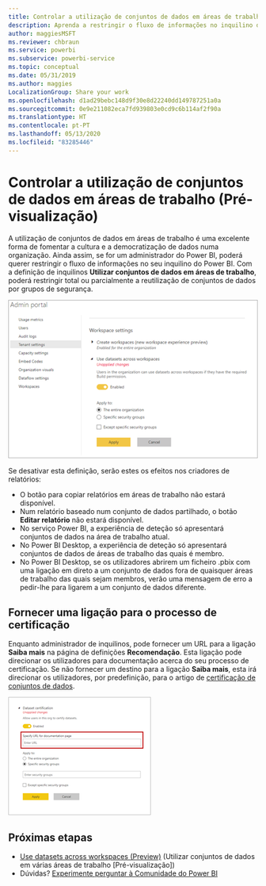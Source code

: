 ```yaml
---
title: Controlar a utilização de conjuntos de dados em áreas de trabalho (Pré-visualização) – Power BI
description: Aprenda a restringir o fluxo de informações no inquilino do Power BI.
author: maggiesMSFT
ms.reviewer: chbraun
ms.service: powerbi
ms.subservice: powerbi-service
ms.topic: conceptual
ms.date: 05/31/2019
ms.author: maggies
LocalizationGroup: Share your work
ms.openlocfilehash: d1ad29bebc148d9f30e8d22240dd149787251a0a
ms.sourcegitcommit: 0e9e211082eca7fd939803e0cd9c6b114af2f90a
ms.translationtype: HT
ms.contentlocale: pt-PT
ms.lasthandoff: 05/13/2020
ms.locfileid: "83285446"
---
```

# <a name="control-the-use-of-datasets-across-workspaces-preview"></a>Controlar a utilização de conjuntos de dados em áreas de trabalho (Pré-visualização)

A utilização de conjuntos de dados em áreas de trabalho é uma excelente forma de fomentar a cultura e a democratização de dados numa organização. Ainda assim, se for um administrador do Power BI, poderá querer restringir o fluxo de informações no seu inquilino do Power BI. Com a definição de inquilinos **Utilizar conjuntos de dados em áreas de trabalho**, poderá restringir total ou parcialmente a reutilização de conjuntos de dados por grupos de segurança.

![Definições de área de trabalho de um administrador do Power BI](media/service-datasets-admin-across-workspaces/power-bi-admin-workspace-settings.png)

Se desativar esta definição, serão estes os efeitos nos criadores de relatórios:

- O botão para copiar relatórios em áreas de trabalho não estará disponível. 
- Num relatório baseado num conjunto de dados partilhado, o botão **Editar relatório** não estará disponível.
- No serviço Power BI, a experiência de deteção só apresentará conjuntos de dados na área de trabalho atual.
- No Power BI Desktop, a experiência de deteção só apresentará conjuntos de dados de áreas de trabalho das quais é membro.
- No Power BI Desktop, se os utilizadores abrirem um ficheiro .pbix com uma ligação em direto a um conjunto de dados fora de quaisquer áreas de trabalho das quais sejam membros, verão uma mensagem de erro a pedir-lhe para ligarem a um conjunto de dados diferente.

## <a name="provide-a-link-for-the-certification-process"></a>Fornecer uma ligação para o processo de certificação

Enquanto administrador de inquilinos, pode fornecer um URL para a ligação **Saiba mais** na página de definições **Recomendação**.  Esta ligação pode direcionar os utilizadores para documentação acerca do seu processo de certificação. Se não fornecer um destino para a ligação **Saiba mais**, esta irá direcionar os utilizadores, por predefinição, para o artigo de [certificação de conjuntos de dados](service-datasets-certify.md).

![Ligação Saiba mais da certificação de conjuntos de dados](media/service-datasets-certify-promote/power-bi-dataset-learn-more-certification.png)

## <a name="next-steps"></a>Próximas etapas

- [Use datasets across workspaces (Preview)](service-datasets-across-workspaces.md) (Utilizar conjuntos de dados em várias áreas de trabalho [Pré-visualização])
- Dúvidas? [Experimente perguntar à Comunidade do Power BI](https://community.powerbi.com/)
